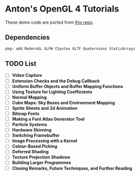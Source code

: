 # Anton's OpenGL 4 Tutorials
These demo code are ported from [this repo](https://github.com/capnramses/antons_opengl_tutorials_book).

## Dependencies
```julia
pkg> add ModernGL GLFW CSyntax GLTF Quaternions StaticArrays

```

## TODO List
- [ ] **Video Capture**
- [ ] **Extension Checks and the Debug Callback**
- [ ] **Uniform Buffer Objects and Buffer Mapping Functions**
- [ ] **Using Texture for Lighting Coefficients**
- [ ] **Normal Mapping**
- [ ] **Cube Maps: Sky Boxes and Environment Mapping**
- [ ] **Sprite Sheets and 2d Animation**
- [ ] **Bitmap Fonts**
- [ ] **Making a Font Atlas Generator Tool**
- [ ] **Particle Systems**
- [ ] **Hardware Skinning**
- [ ] **Switching Framebuffer**
- [ ] **Image Processing with a Kernel**
- [ ] **Colour-Based Picking**
- [ ] **Deferred Shading**
- [ ] **Texture Projection Shadows**
- [ ] **Building Larger Programmes**
- [ ] **Closing Remarks, Future Techniques, and Further Reading**
